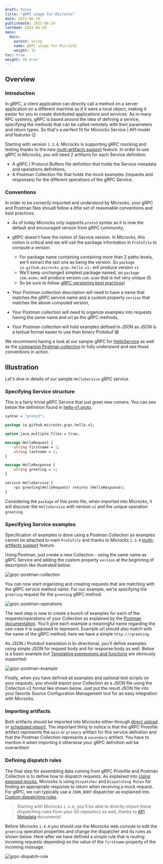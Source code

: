 ```yaml
---
draft: false
title: "gRPC usage for Microcks"
date: 2021-06-29
publishdate: 2021-06-29
lastmod: 2021-06-29
menu:
  docs:
    parent: using
    name: gRPC usage for Microcks
    weight: 31
toc: true
weight: 30 #rem
---
```


## Overview

### Introduction

In gRPC, a client application can directly call a method on a server application on a different machine as if it were a local object, making it easier for you to create distributed applications and services. As in many RPC systems, gRPC is based around the idea of defining a service, specifying the methods that can be called remotely with their parameters and return types. So that's a perfect fit for Microcks Service | API model and features 😉 

Starting with version `1.3.0`, Microcks is supporting gRPC mocking and testing thanks to the new [multi-artifacts support](../importers/#multi-artifacts-support) feature. In order to use gRPC in Microcks, you will need 2 artifacts for each Service definition:

* A gRPC / Protocol Buffers file definition that holds the Service metadata and operations definitions,
* A Postman Collection file that holds the mock examples (requests and responses) for the different operations of the gRPC Service.

### Conventions

In order to be correctly imported and understood by Microcks, your gRPC and Postman files should follow a little set of reasonable conventions and best practices.

* As of today Microcks only supports `proto3` syntax as it is now the default and encouraged version from gRPC community,
* gRPC doesn't have the notion of Service version. In Microcks, this notion is critical and we will use the package information in `Protofile` to compute a version.

    * For package name containing containing more than 2 paths levels, we'll extract the last one as being the version. So `package io.github.microcks.grpc.hello.v1;` will produce version `v1`
    * We'll keep unchanged simplest package named, so `package com.acme;` will produce version `com.acme` that is not very unique 😞.
    * So be sure to follow [gRPC versioning best practices](https://docs.microsoft.com/en-us/aspnet/core/grpc/versioning?view=aspnetcore-5.0#version-number-services)!

* Your Postman collection description will need to have a name that matches the gRPC service name and a custom property `version` that matches the above computed version,
* Your Postman collection will need to organize examples into requests having the same name and url as the gRPC methods,
* Your Postman collection will hold examples defined in JSON as JSON is a textual format easier to use than binary Protobuf 😅

We recommend having a look at our sample gRPC for [HelloService](https://raw.githubusercontent.com/microcks/microcks/master/samples/hello-v1.proto) as well as the [companion Postman collection](https://raw.githubusercontent.com/microcks/microcks/master/samples/HelloService.collection.json) to fully understand and see those conventions in action.

## Illustration

Let's dive in details of our sample `HelloService` gRPC service.

### Specifying Service structure

This is a fairly trivial gRPC Service that just greet new comers. You can see below the definition found in [hello-v1.proto](https://raw.githubusercontent.com/microcks/microcks/master/samples/hello-v1.proto).

```proto
syntax = "proto3";

package io.github.microcks.grpc.hello.v1;

option java_multiple_files = true;

message HelloRequest {
    string firstname = 1;
    string lastname = 2;
}

message HelloResponse {
    string greeting = 1;
}

service HelloService {
    rpc greeting(HelloRequest) returns (HelloResponse);
}
```

Considering the `package` of this proto file, when imported into Microcks, it will discover the `HelloService` with version `v1` and the unique operation `greeting`.

### Specifying Service examples

Specification of examples is done using a Postman Collection as examples cannot be attached to main `Profofile` and thanks to Microcks `1.3.0` [multi-artifacts support](../importers/#multi-artifacts-support) feature.

Using Postman, just create a new Collection - using the same name as gRPC Service and adding the custom property `version` at the beginning of description like illustrated below:

![grpc-postman-collection](/images/grpc-postman-collection.png)

You can now start organizing and creating requests that are matching with the gRPC service method name. For our example, we're specifying the `greeting` request for the `greeting` gRPC method.

![grpc-postman-operations](/images/grpc-postman-operations.png)

The next step is now to create a bunch of examples for each of the requests/operations of your Collection as explained by the [Postman documentation](https://www.getpostman.com/docs/postman/collections/examples). You'll give each example a meaningful name regarding the use-case it is supposed to represent. Example url should also match with the name of the gRPC method; here we have a simple `http:///greeting`.

As JSON / Protobuf translation is bi-directional, you'll define examples using simple JSON for request body and for response body as well. Below is a basic example but [Templating expressions and functions](../advanced/templates/) are obviously supported:

![grpc-postman-example](/images/grpc-postman-example.png)

Finally, when you have defined all examples and optional test scripts on your requests, you should export your Collection as a JSON file using the Collection v2 format like shown below. Just put the result JSON file into your favorite Source Configuration Management tool for an easy integration with Microcks.

### Importing artifacts

Both artifacts should be imported into Microcks either through [direct upload](../importers/#direct-upload) or [scheduled import](/..importers/#scheduled-import). The important thing to notice is that the gRPC Protofile artifact represents the `main` or `primary` artifact for this service definition and that the Postman Collection represents a `secondary` artifact. You have to mention it when importing it otherwise your gRPC definition will be overwritten!

### Defining dispatch rules

The final step for assembling data coming from gRPC Protofile and Postman Collection is to define how to dispatch requests. As explained into [Using exposed mocks](../mocks), Microcks is using `Dispatcher` and `Dispatching Rules` for finding an appropriate response to return when receiving a mock request. For gRPC, we can typically use a `JSON_BODY` dispatcher as explained into [Custom dispatching rules](../advanced/dispatching/#json-body-dispatcher).

> Starting with Microcks `1.4.0`, you'll be able to directly import these dispatching rules from your Git repository as well, thanks to [API Metadata](../advanced/metadata) documents!

Before Microcks `1.4.0` you should use the Microcks web console to edit the `greeting` operation properties and change the dispatcher and its rules as shown below. Here-after we have defined a simple rule that is routing incoming requests depending on the value of the `firstname` property of the incoming message.

![grpc-dispatch-rule](/images/grpc-dispatch-rule.png)